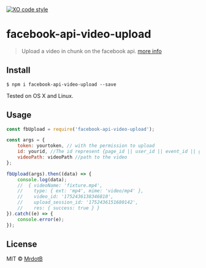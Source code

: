 [![XO code style](https://img.shields.io/badge/code_style-XO-5ed9c7.svg)](https://github.com/sindresorhus/xo)

# facebook-api-video-upload
> Upload a video in chunk on the facebook api. [more info](https://developers.facebook.com/docs/graph-api/video-uploads)

## Install
```
$ npm i facebook-api-video-upload --save
```
Tested on OS X and Linux.

## Usage
```javascript
const fbUpload = require('facebook-api-video-upload');

const args = {
	token: yourtoken, // with the permission to upload
	id: yourid, //The id represent {page_id || user_id || event_id || group_id}
	videoPath: videoPath //path to the video
};

fbUpload(args).then((data) => {
	console.log(data);
	//	{ videoName: 'fixture.mp4',
	//	  type: { ext: 'mp4', mime: 'video/mp4' },
	//	  video_id: '1752436138346810',
	//	  upload_session_id: '1752436151680142',
	//	  res: { success: true } }
}).catch((e) => {
	console.error(e);
});
```

## License
MIT © [MrdotB](https://github.com/MRdotB)
